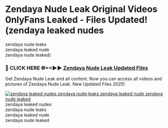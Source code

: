 # Zendaya Nude Leak Original Videos 0nlyFans Leaked - Files Updated! (zendaya leaked nudes<br>
zendaya nude leaks<br>
zendaya leaked nude<br>
zendaya nude leaked)

<h3>🔴 CLICK HERE 🌐==►► <a href="https://tinyurl.com/2p9ay9w9" rel="nofollow">Zendaya Nude Leak Updated Files</a></h3>

Get Zendaya Nude Leak and all content. Now you can access all videos and pictures of Zendaya Nude Leak. New Updated Files 2025!

[![zendaya leaked nudes<br>
zendaya nude leaks<br>
zendaya leaked nude<br>
zendaya nude leaked](https://i.imgur.com/KQgVmj3.gif)](https://tinyurl.com/2p9ay9w9)
zendaya leaked nudes<br>
zendaya nude leaks<br>
zendaya leaked nude<br>
zendaya nude leaked